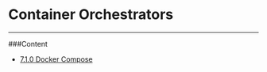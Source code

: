 # Container Orchestrators

---

###Content


* [7.1.0 Docker Compose](7.1.0-Docker-Compose/README.md)
